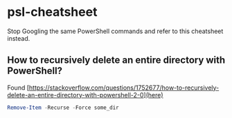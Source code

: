 # psl-cheatsheet
Stop Googling the same PowerShell commands and refer to this cheatsheet instead.

## How to recursively delete an entire directory with PowerShell?
Found [https://stackoverflow.com/questions/1752677/how-to-recursively-delete-an-entire-directory-with-powershell-2-0](here)
```powershell
Remove-Item -Recurse -Force some_dir
```
